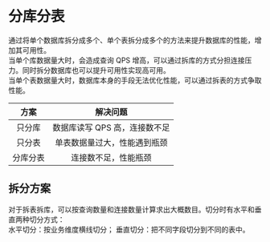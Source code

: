 # 分库分表
通过将单个数据库拆分成多个、单个表拆分成多个的方法来提升数据库的性能，增加其可用性。  
当单个库数据量大时，会造成查询 QPS 增高，可以通过拆库的方式分担连接压力。同时拆分数据库也可以提升可用性实现高可用。  
当单个表数据量大时，数据库本身的手段无法优化性能，可以通过拆表的方式争取性能。  

|方案|解决问题|
|:--:|:--:|
|只分库|数据库读写 QPS 高，连接数不足|
|只分表|单表数据量过大，性能遇到瓶颈|
|分库分表|连接数不足，性能瓶颈|


## 拆分方案
对于拆表拆库，可以按查询数量和连接数量计算求出大概数目。切分时有水平和垂直两种切分方式：  
水平切分：按业务维度横线切分； 
垂直切分：把不同字段切分到不同的表中。  